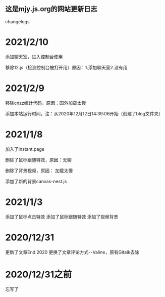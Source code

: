 ## 这是mjy.js.org的网站更新日志 ##

changelogs
# 2021/2/10 #
添加聊天室，进入控制台使用

移除12.js（检测控制台被打开用）原因：1.添加聊天室2.没有用
# 2021/2/9 #
移除cnzz统计代码，原因：国外加载太慢


添加本站运行时间。注：从2020年12月12日14:39:06开始（创建了blog文件夹）
# 2021/1/8 #
加入了instant.page


删除了鼠标跟随特效，原因：无聊


删除了背景视频，原因： 加载太慢

添加了新的背景canvas-nest.js
# 2021/1/3 #
添加了鼠标点击特效
添加了鼠标跟随特效
添加了视频背景
# 2020/12/31 #
更新了文章End 2020
更换了文章评论方式--Valine，原有Gitalk去除
# 2020/12/31之前 #
忘写了